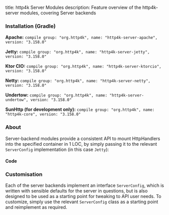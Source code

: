 title: http4k Server Modules
description: Feature overview of the http4k-server modules, covering Server backends

### Installation (Gradle)
**Apache:** ```compile group: "org.http4k", name: "http4k-server-apache", version: "3.158.0"```

**Jetty:** ```compile group: "org.http4k", name: "http4k-server-jetty", version: "3.158.0"```

**Ktor CIO:** ```compile group: "org.http4k", name: "http4k-server-ktorcio", version: "3.158.0"```

**Netty:** ```compile group: "org.http4k", name: "http4k-server-netty", version: "3.158.0"```

**Undertow:** ```compile group: "org.http4k", name: "http4k-server-undertow", version: "3.158.0"```

**SunHttp (for development only):** ```compile group: "org.http4k", name: "http4k-core", version: "3.158.0"```

### About
Server-backend modules provide a consistent API to mount HttpHandlers into the specified container in 1 LOC, by 
simply passing it to the relevant `ServerConfig` implementation (in this case `Jetty`):

#### Code [<img class="octocat"/>](https://github.com/http4k/http4k/blob/master/src/docs/guide/modules/servers/example_http.kt)
<script src="https://gist-it.appspot.com/https://github.com/http4k/http4k/blob/master/src/docs/guide/modules/servers/example_http.kt"></script>

### Customisation
Each of the server backends implement an interface `ServerConfig`, which is written with sensible defaults for the server in questions, 
but is also designed to be used as a starting point for tweaking to API user needs. To customize, simply use the relevant `ServerConfig` 
class as a starting point and reimplement as required.
